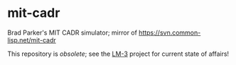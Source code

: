 # mit-cadr
Brad Parker's MIT CADR simulator; mirror of https://svn.common-lisp.net/mit-cadr

This repository is *obsolete*; see the [LM-3](https://github.com/lm-3) project for current state of affairs!

